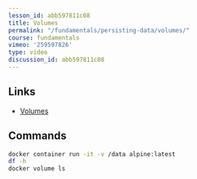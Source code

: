 ```yaml
---
lesson_id: abb597811c08
title: Volumes
permalink: "/fundamentals/persisting-data/volumes/"
course: fundamentals
vimeo: '259597826'
type: video
discussion_id: abb597811c08
---
```


## Links
* [Volumes](https://docs.docker.com/storage/volumes/)

## Commands
```sh
docker container run -it -v /data alpine:latest
df -h
docker volume ls
```
